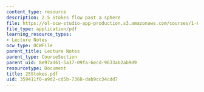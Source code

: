 ```yaml
---
content_type: resource
description: 2.5 Stokes flow past a sphere
file: https://ol-ocw-studio-app-production.s3.amazonaws.com/courses/1-63-advanced-fluid-dynamics-of-the-environment-fall-2002/359411f0a9d2cd5b7368dab9cc34cdd7_25Stokes.pdf
file_type: application/pdf
learning_resource_types:
- Lecture Notes
ocw_type: OCWFile
parent_title: Lecture Notes
parent_type: CourseSection
parent_uid: 8e97ad61-5a17-09fa-6ecd-9633ab2ab9d9
resourcetype: Document
title: 25Stokes.pdf
uid: 359411f0-a9d2-cd5b-7368-dab9cc34cdd7
---
```

